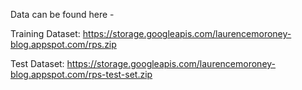 Data can be found here - 

Training Dataset:
https://storage.googleapis.com/laurencemoroney-blog.appspot.com/rps.zip

Test Dataset:
https://storage.googleapis.com/laurencemoroney-blog.appspot.com/rps-test-set.zip

